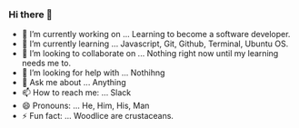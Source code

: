 ### Hi there 👋

- 🔭 I’m currently working on ... Learning to become a software developer.
- 🌱 I’m currently learning ... Javascript, Git, Github, Terminal, Ubuntu OS.
- 👯 I’m looking to collaborate on ...  Nothing right now until my learning needs me to.
- 🤔 I’m looking for help with ...  Nothihng
- 💬 Ask me about ...  Anything
- 📫 How to reach me: ...  Slack
- 😄 Pronouns: ...  He, Him, His, Man
- ⚡ Fun fact: ...  Woodlice are crustaceans.
